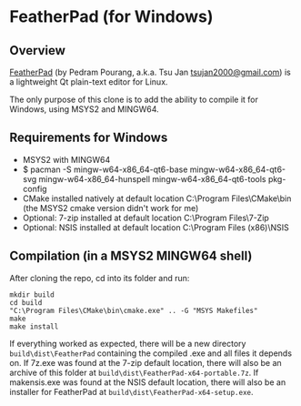# FeatherPad (for Windows)

## Overview

[FeatherPad](https://github.com/tsujan/FeatherPad) (by Pedram Pourang, a.k.a. Tsu Jan <tsujan2000@gmail.com>) is a lightweight Qt plain-text editor for Linux. 

The only purpose of this clone is to add the ability to compile it for Windows, using MSYS2 and MINGW64.

## Requirements for Windows
* MSYS2 with MINGW64
* $ pacman -S mingw-w64-x86_64-qt6-base mingw-w64-x86_64-qt6-svg mingw-w64-x86_64-hunspell mingw-w64-x86_64-qt6-tools pkg-config
* CMake installed natively at default location C:\Program Files\CMake\bin (the MSYS2 cmake version didn't work for me)
* Optional: 7-zip installed at default location C:\Program Files\7-Zip
* Optional: NSIS installed at default location C:\Program Files (x86)\NSIS

## Compilation (in a MSYS2 MINGW64 shell)
After cloning the repo, cd into its folder and run:
```
mkdir build
cd build  
"C:\Program Files\CMake\bin\cmake.exe" .. -G "MSYS Makefiles"
make
make install
```
If everything worked as expected, there will be a new directory `build\dist\FeatherPad` containing the compiled .exe and all files it depends on. If 7z.exe was found at the 7-zip default location, there will also be an archive of this folder at `build\dist\FeatherPad-x64-portable.7z`. If makensis.exe was found at the NSIS default location, there will also be an installer for FeatherPad at `build\dist\FeatherPad-x64-setup.exe`.
